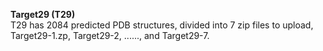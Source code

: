 **Target29 (T29)** \
T29 has 2084 predicted PDB structures, divided into 7 zip files to upload, Target29-1.zp, Target29-2, ......, and Target29-7.
